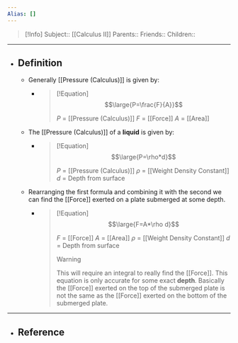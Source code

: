 ```yaml
---
Alias: []
---
```

> [!Info]
> Subject:: [[Calculus II]]
> Parents:: 
> Friends:: 
> Children:: 
---
- ## Definition
	- Generally [[Pressure (Calculus)]] is given by:
		- > [!Equation]
		  > $$\large{P=\frac{F}{A}}$$
		  > 
		  > $P$ = [[Pressure (Calculus)]]
		  > $F$ = [[Force]]
		  > $A$ = [[Area]]
		  > 
	- The [[Pressure (Calculus)]] of a **liquid** is given by:
		- > [!Equation]
		  > $$\large{P=\rho*d}$$
		  > 
		  > $P$ = [[Pressure (Calculus)]]
		  > $\rho$ = [[Weight Density Constant]]
		  > $d$ = Depth from surface
	- Rearranging the first formula and combining it with the second we can find the [[Force]] exerted on a plate submerged at some depth.
		- > [!Equation]
		  > $$\large{F=A*\rho d}$$
		  > 
		  > $F$ = [[Force]]
		  > $A$ = [[Area]]
		  > $\rho$ = [[Weight Density Constant]]
		  > $d$ = Depth from surface
		  > > [!Warning]
		  > > This will require an integral to really find the [[Force]]. This equation is only accurate for some exact **depth**. Basically the [[Force]] exerted on the top of the submerged plate is not the same as the [[Force]] exerted on the bottom of the submerged plate.
---
- ## Reference